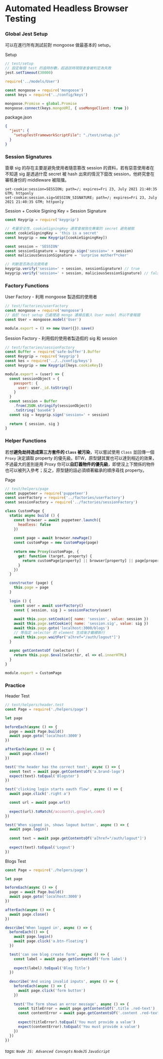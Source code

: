 # Automated Headless Browser Testing

### Global Jest Setup

可以在進行所有測試前對 mongoose 做最基本的 setup。

Setup

```javascript
// test/setup
// 設定每個 test 的逾時秒數，超過該時現限者會被判定為失敗
jest.setTimeout(30000)

require('../models/User')

const mongoose = require('mongoose')
const keys = require('../config/keys')

mongoose.Promise = global.Promise
mongoose.connect(keys.mongoURI, { useMongoClient: true })
```

package.json

```json
{
  "jest": {
    "setupTestFrameworkScriptFile": "./test/setup.js"
  }
}
```

### Session Signatures

簽章 sig 的存在主要是避免使用者隨意篡改 session 的資料，若有惡意使用者在不知道 sig 是透過什麼 secret 被 hash 出來的情況下竄改 session，他終究會在審核身份的 middleware 被阻擋。
```
set-cookie:session=SESSION; path=/; expires=Fri 23, July 2021 21:40:35 GTM; httponly
set-cookie:session.sig=SESSION_SIGNATURE; path=/; expires=Fri 23, July 2021 21:40:35 GTM; httponly
```

Session + Cookie Signing Key = Session Signature

```javascript
const Keygrip = require('keygrip')

// 考量安全性，cookieSigningKey 通常會被放在專案的 secret 避免被駭
const cookieSigningKey = 'this is a secret'
const keygrip = new Keygrip([cookieSigningKey])

const session = 'SESSION'
const sessionSignature = keygrip.sign('session=' + session)
const maliciousSessionSignature = 'surprise motherf*cker'

// 判斷是否為合法使用者
keygrip.verify('session=' + session, sessionSignature) // true
keygrip.verify('session=' + session, maliciousSessionSignature) // false
```

### Factory Functions

User Factory - 利用 mongoose 製造假的使用者

```javascript
// test/factories/userFactory
const mongoose = require('mongoose')
// 由於 test setup 已處理過 mongo 連線且載入 User model 所以不會報錯
const User = mongoose.model('User')

module.export = () => new User({}).save()
```

Session Factory - 利用假的使用者製造假的 sig 和 session

```javascript
// test/factories/sessionFactory
const Buffer = require('safe-buffer').Buffer
const Keygrip = require('keygrip')
const kes = require('../../config/keys')
const keygrip = new Keygrip([keys.cookieKey])

module.export = (user) => {
  const sessionObject = {
    passport: {
      user: user._id.toString()
    }
  }
  const session = Buffer
    .from(JSON.stringify(sessionObject))
    .toString('base64')
  const sig = keygrip.sign('session=' + session)
  
  return { session, sig }
}
```

### Helper Functions

若想**避免劫持造成第三方套件的 `Class` 被污染**，可以嘗試使用 `Class` 並回傳一個 `Proxy` 決定讀取 property 的優先級。BTW，原型鏈其實也可以達到相近的效果，不過最大的差別是用 Proxy 你可以**自訂義物件的優先級**，即使沒上下關係的物件也可以被列入參考；反之，原型鏈的話必須順著繼承的順序尋找 property。

Page

```javascript
// test/helpers/page
const puppeteer = require('puppeteer')
const userFactory = require('../factories/userFactory')
const sessionFactory = require('../factories/sessionFactory')

class CustomPage {
  static async build () {
    const browser = await puppeteer.launch({
      headless: false
    })
    
    const page = await browser.newPage()
    const customPage = new CustomPage(page)
    
    return new Proxy(customPage, {
      get: function (target, property) {
        return customPage[property] || browser[property] || page[property]
      }
    })
  }

  constructor (page) {
    this.page = page
  }
  
  login () {
    const user = await userFactory()
    const { session, sig } = sessionFactory(user)
  
    await this.page.setCookie({ name: 'session', value: session })
    await this.page.setCookie({ name: 'session.sig', value: sig })
    await this.page.goto('localhost:3000/blogs')
    // 等指定 selector 的 element 生成後才繼續執行
    await this.page.waitFor('a[href="/auth/logout"]')
  }
  
  async getContentsOf (selector) {
    return this.page.$eval(selector, el => el.innerHTML)
  }
}

module.export = CustomPage
```

### Practice

Header Test

```javascript
// test/helpers/header.test
const Page = require('./helpers/page')

let page

beforeEach(async () => {
  page = await Page.build()
  await page.goto('localhost:3000')
})

afterEach(async () => {
  await page.close()
})

test('the header has the correct text', async () => {
  const text = await page.getContentsOf('a.brand-logo')
  expect(text).toEqual('Blogster')
})

test('clicking login starts oauth flow', async () => {
  await page.click('.right a')

  const url = await page.url()
  
  expect(url).toMatch(/accounts\.google\.com/)
})

test('When signed in, shows logout button', async () => {
  await page.login()
  
  const text = await page.getContentsOf('a[href="/auth/logout"]')
  
  expect(text).toEqual('Logout')
})
```

Blogs Test

```javascript
const Page = require('./helpers/page')

let page

beforeEach(async () => {
  page = await Page.build()
  await page.goto('localhost:3000')
})

afterEach(async () => {
  await page.close()
})

describe('When logged in', async () => {
  beforeEach(() => {
    await page.login()
    await page.click('a.btn-floating')
  })

  test('can see blog create form', async () => {
    const label = await page.getContentsOf('form label')
  
    expect(label).toEqual('Blog Title')
  })
  
  describe('And using invalid inputs', async () => {
    beforeEach(async () => {
      await page.click('form button')
    })
    
    test('The form shows an error message', async () => {
      const titleError = await page.getContentsOf('.title .red-text')
      const contentError = await page.getContentsOf('.content .red-text')
      
      expect(titleError).toEqual('You must provide a value')
      expect(contentError).toEqual('You must provide a value')
    })
  })
})
```

###### tags: `Node JS: Advanced Concepts` `NodeJS` `JavaScript`
